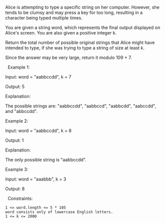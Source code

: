 Alice is attempting to type a specific string on her computer. However, she tends to be clumsy and may press a key for too long, resulting in a character being typed multiple times.

You are given a string word, which represents the final output displayed on Alice's screen. You are also given a positive integer k.

Return the total number of possible original strings that Alice might have intended to type, if she was trying to type a string of size at least k.

Since the answer may be very large, return it modulo 109 + 7.

 
Example 1:


Input: word = "aabbccdd", k = 7

Output: 5

Explanation:

The possible strings are: "aabbccdd", "aabbccd", "aabbcdd", "aabccdd", and "abbccdd".


Example 2:


Input: word = "aabbccdd", k = 8

Output: 1

Explanation:

The only possible string is "aabbccdd".


Example 3:


Input: word = "aaabbb", k = 3

Output: 8


 
Constraints:


	1 <= word.length <= 5 * 105
	word consists only of lowercase English letters.
	1 <= k <= 2000


